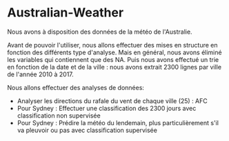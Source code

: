 # Australian-Weather

Nous avons à disposition des données de la météo de l'Australie.   

Avant de pouvoir l'utiliser, nous allons effectuer des mises en structure en fonction des différents type d'analyse. Mais en général, nous avons éliminé les variables qui contiennent que des NA. Puis nous avons effectué un trie en fonction de la date et de la ville : nous avons extrait 2300 lignes par ville de l'année 2010 à 2017.  


Nous allons effectuer des analyses de données:

* Analyser les directions du rafale du vent de chaque ville (25) : AFC
* Pour Sydney : Effectuer une classification des 2300 jours avec classification non supervisée
* Pour Sydney : Prédire la météo du lendemain, plus particulièrement s'il va pleuvoir ou pas avec classification supervisée

